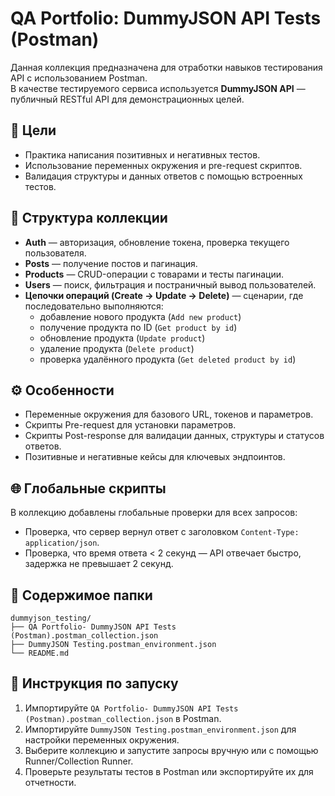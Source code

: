# QA Portfolio: DummyJSON API Tests (Postman)

Данная коллекция предназначена для отработки навыков тестирования API с использованием Postman.  
В качестве тестируемого сервиса используется **DummyJSON API** — публичный RESTful API для демонстрационных целей.


## 🎯 Цели

- Практика написания позитивных и негативных тестов.  
- Использование переменных окружения и pre-request скриптов.  
- Валидация структуры и данных ответов с помощью встроенных тестов.  


## 📂 Структура коллекции

- **Auth** — авторизация, обновление токена, проверка текущего пользователя.  
- **Posts** — получение постов и пагинация.  
- **Products** — CRUD-операции с товарами и тесты пагинации.  
- **Users** — поиск, фильтрация и постраничный вывод пользователей.  
- **Цепочки операций (Create → Update → Delete)** — сценарии, где последовательно выполняются:  
  - добавление нового продукта (`Add new product`)  
  - получение продукта по ID (`Get product by id`)  
  - обновление продукта (`Update product`)  
  - удаление продукта (`Delete product`)  
  - проверка удалённого продукта (`Get deleted product by id`)  


## ⚙️ Особенности

- Переменные окружения для базового URL, токенов и параметров.  
- Скрипты Pre-request для установки параметров.  
- Скрипты Post-response для валидации данных, структуры и статусов ответов.  
- Позитивные и негативные кейсы для ключевых эндпоинтов.  


## 🌐 Глобальные скрипты

В коллекцию добавлены глобальные проверки для всех запросов:  

- Проверка, что сервер вернул ответ с заголовком `Content-Type: application/json`.  
- Проверка, что время ответа < 2 секунд — API отвечает быстро, задержка не превышает 2 секунд.  


## 📁 Содержимое папки
```
dummyjson_testing/
├── QA Portfolio- DummyJSON API Tests (Postman).postman_collection.json
├── DummyJSON Testing.postman_environment.json
└── README.md
```

## 📌 Инструкция по запуску

1. Импортируйте `QA Portfolio- DummyJSON API Tests (Postman).postman_collection.json` в Postman.  
2. Импортируйте `DummyJSON Testing.postman_environment.json` для настройки переменных окружения.  
3. Выберите коллекцию и запустите запросы вручную или с помощью Runner/Collection Runner.  
4. Проверьте результаты тестов в Postman или экспортируйте их для отчетности.